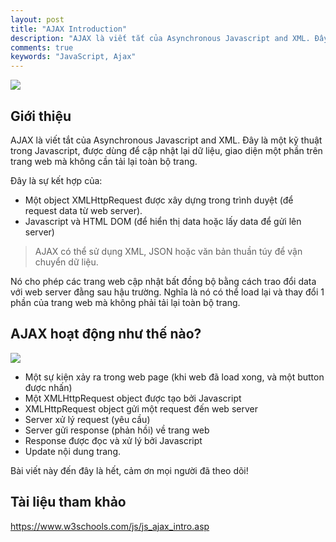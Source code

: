 ```yaml
---
layout: post
title: "AJAX Introduction"
description: "AJAX là viết tắt của Asynchronous Javascript and XML. Đây là một kỹ thuật trong Javascript, được dùng để cập nhật lại dữ liệu, giao diện một phần trên trang web mà không cần tải lại toàn bộ trang..."
comments: true
keywords: "JavaScript, Ajax"
---
```


![](https://embed-ssl.wistia.com/deliveries/64a1dda46d75f2ae598706c2bf91856ad30dc9e0.jpg)

## Giới thiệu

AJAX là viết tắt của Asynchronous Javascript and XML. Đây là một kỹ thuật trong Javascript, được dùng để cập nhật lại dữ liệu, giao diện một phần trên trang web mà không cần tải lại toàn bộ trang.   

Đây là sự kết hợp của:

* Một object XMLHttpRequest được xây dựng trong trình duyệt (để request data từ web server).
* Javascript và HTML DOM (để hiển thị data hoặc lấy data để gửi lên server)

> AJAX có thể sử dụng XML, JSON hoặc văn bản thuần túy để vận chuyển dữ liệu.

Nó cho phép các trang web cập nhật bất đồng bộ bằng cách trao đổi data với web server đằng sau hậu trường. Nghĩa là nó có thể load lại và thay đổi 1 phần của trang web mà không phải tải lại toàn bộ trang.

## AJAX hoạt động như thế nào?

![](https://images.viblo.asia/83fc6eef-17b8-43e8-a47d-45d6831d323b.gif)

* Một sự kiện xảy ra trong web page (khi web đã load xong, và một button được nhấn)
* Một XMLHttpRequest object được tạo bởi Javascript
* XMLHttpRequest object gửi một request đến web server
* Server xử lý request (yêu cầu)
* Server gửi response (phản hồi) về trang web
* Response được đọc và xử lý bởi Javascript
* Update nội dung trang.

Bài viết này đến đây là hết, cảm ơn mọi người đã theo dõi! 

## Tài liệu tham khảo

<https://www.w3schools.com/js/js_ajax_intro.asp>
